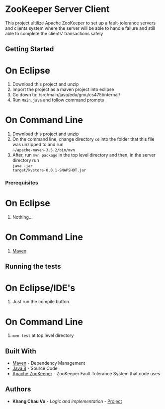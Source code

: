 # ZooKeeper Server Client 
This project ultilize Apache ZooKeeper to set up a fault-tolerance servers and clients system where the server will be able to handle failure and still able to complete the clients' transactions safely

## Getting Started
# On Eclipse
1. Download this project and unzip
2. Import the project as a maven project into eclipse
3. Go down to: /src/main/java/edu/gmu/cs475/internal/
4. Run <code>Main.java</code> and follow command prompts

# On Command Line
1. Download this project and unzip
2. On the command line, change directory <code>cd</code> into the folder that this file was unzipped to and run <br>
<code>~/apache-maven-3.5.2/bin/mvn</code>
3. After, run <code>mvn package</code>  in the top level directory and then, in the server directory run <br>
<code>java -jar target/kvstore-0.0.1-SNAPSHOT.jar</code>

### Prerequisites
# On Eclipse
1. Nothing...

# On Command Line
1. <a href="https://maven.apache.org/download.cgi">Maven</a>

## Running the tests
# On Eclipse/IDE's
1. Just run the compile button.

# On Command Line
1. <code>mvn test</code> at top level directory

## Built With
* [Maven](https://maven.apache.org/) - Dependency Management
* [Java 8](http://www.oracle.com/technetwork/java/javase/downloads/jdk8-downloads-2133151.html) - Source Code
* [Apache ZooKeeper](https://zookeeper.apache.org/) - ZooKeeper Fault Tolerance System that code uses

## Authors

* **Khang Chau Vo** - *Logic and implementation* - [Project](https://github.com/davey108/ZooKeeper-Server-Client-System)
